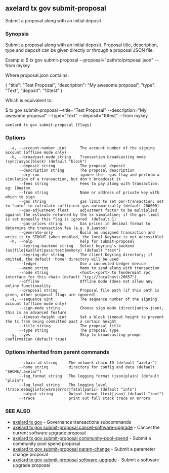 ## axelard tx gov submit-proposal

Submit a proposal along with an initial deposit

### Synopsis

Submit a proposal along with an initial deposit.
Proposal title, description, type and deposit can be given directly or through a proposal JSON file.

Example:
$ <appd> tx gov submit-proposal --proposal="path/to/proposal.json" --from mykey

Where proposal.json contains:

{
"title": "Test Proposal",
"description": "My awesome proposal",
"type": "Text",
"deposit": "10test"
}

Which is equivalent to:

$ <appd> tx gov submit-proposal --title="Test Proposal" --description="My awesome proposal" --type="Text" --deposit="10test" --from mykey

```
axelard tx gov submit-proposal [flags]
```

### Options

```
  -a, --account-number uint      The account number of the signing account (offline mode only)
  -b, --broadcast-mode string    Transaction broadcasting mode (sync|async|block) (default "block")
      --deposit string           The proposal deposit
      --description string       The proposal description
      --dry-run                  ignore the --gas flag and perform a simulation of a transaction, but don't broadcast it
      --fees string              Fees to pay along with transaction; eg: 10uatom
      --from string              Name or address of private key with which to sign
      --gas string               gas limit to set per-transaction; set to "auto" to calculate sufficient gas automatically (default 200000)
      --gas-adjustment float     adjustment factor to be multiplied against the estimate returned by the tx simulation; if the gas limit is set manually this flag is ignored  (default 1)
      --gas-prices string        Gas prices in decimal format to determine the transaction fee (e.g. 0.1uatom)
      --generate-only            Build an unsigned transaction and write it to STDOUT (when enabled, the local Keybase is not accessible)
  -h, --help                     help for submit-proposal
      --keyring-backend string   Select keyring's backend (os|file|kwallet|pass|test|memory) (default "test")
      --keyring-dir string       The client Keyring directory; if omitted, the default 'home' directory will be used
      --ledger                   Use a connected Ledger device
      --memo string              Memo to send along with transaction
      --node string              <host>:<port> to tendermint rpc interface for this chain (default "tcp://localhost:26657")
      --offline                  Offline mode (does not allow any online functionality
      --proposal string          Proposal file path (if this path is given, other proposal flags are ignored)
  -s, --sequence uint            The sequence number of the signing account (offline mode only)
      --sign-mode string         Choose sign mode (direct|amino-json), this is an advanced feature
      --timeout-height uint      Set a block timeout height to prevent the tx from being committed past a certain height
      --title string             The proposal title
      --type string              The proposal Type
  -y, --yes                      Skip tx broadcasting prompt confirmation (default true)
```

### Options inherited from parent commands

```
      --chain-id string     The network chain ID (default "axelar")
      --home string         directory for config and data (default "$HOME/.axelar")
      --log_format string   The logging format (json|plain) (default "plain")
      --log_level string    The logging level (trace|debug|info|warn|error|fatal|panic) (default "info")
      --output string       Output format (text|json) (default "text")
      --trace               print out full stack trace on errors
```

### SEE ALSO

- [axelard tx gov](axelard_tx_gov.md)	 - Governance transactions subcommands
- [axelard tx gov submit-proposal cancel-software-upgrade](axelard_tx_gov_submit-proposal_cancel-software-upgrade.md)	 - Cancel the current software upgrade proposal
- [axelard tx gov submit-proposal community-pool-spend](axelard_tx_gov_submit-proposal_community-pool-spend.md)	 - Submit a community pool spend proposal
- [axelard tx gov submit-proposal param-change](axelard_tx_gov_submit-proposal_param-change.md)	 - Submit a parameter change proposal
- [axelard tx gov submit-proposal software-upgrade](axelard_tx_gov_submit-proposal_software-upgrade.md)	 - Submit a software upgrade proposal

